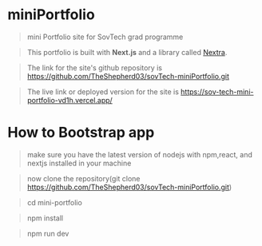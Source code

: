# miniPortfolio

>mini Portfolio site for SovTech grad programme

>This portfolio is built with **Next.js** and a library called [Nextra](https://nextra.vercel.app/).

>The link for the site's github repository is https://github.com/TheShepherd03/sovTech-miniPortfolio.git

>The live link or deployed version for the site is https://sov-tech-mini-portfolio-vd1h.vercel.app/

# How to Bootstrap app
>make sure you have the latest version of nodejs with npm,react, and nextjs installed in your machine

>now clone the repository(git clone https://github.com/TheShepherd03/sovTech-miniPortfolio.git)

>cd mini-portfolio

>npm install

>npm run dev


